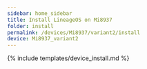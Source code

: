 ```yaml
---
sidebar: home_sidebar
title: Install LineageOS on Mi8937
folder: install
permalink: /devices/Mi8937/variant2/install
device: Mi8937_variant2
---
```

{% include templates/device_install.md %}
